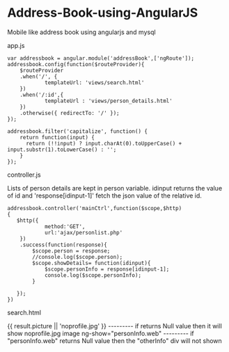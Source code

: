 # Address-Book-using-AngularJS
Mobile like address book using angularjs and mysql

app.js

	var addressbook = angular.module('addressBook',['ngRoute']);
	addressbook.config(function($routeProvider){
		$routeProvider
		.when('/', {
				templateUrl: 'views/search.html'
        })
		.when('/:id',{
		  		templateUrl : 'views/person_details.html'
		})
		.otherwise({ redirectTo: '/' });
	});
	
	addressbook.filter('capitalize', function() {
		return function(input) {
		  return (!!input) ? input.charAt(0).toUpperCase() + input.substr(1).toLowerCase() : '';
		}
	});
  
  controller.js
  
  Lists of person details are kept in person variable. idinput returns the value of id and 'response[idinput-1]' fetch the json value of the relative id.
  
  	addressbook.controller('mainCtrl',function($scope,$http)
	{
	   $http({
		   		method:'GET', 
				url:'ajax/personlist.php'
		})
		.success(function(response){
			$scope.person = response; 
			//console.log($scope.person);
			$scope.showDetails= function(idinput){
			 	$scope.personInfo = response[idinput-1];
				console.log($scope.personInfo);
			}
			
	   });
	})
	
search.html

{{ result.picture || 'noprofile.jpg' }} --------- if returns Null value then it will show noprofile.jpg image
ng-show="personInfo.web" --------- if "personInfo.web" returns Null value then the "otherInfo" div will not shown

